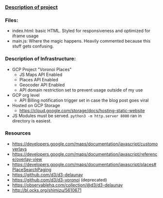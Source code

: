 ### [Description of project](https://ryanprater.com/blog/voronoi-places)

### Files:
* index.html: basic HTML. Styled for responsiveness and optimized for iframe usage
* main.js: Where the magic happens. Heavily commented because this stuff gets confusing.

### Description of Infrastructure:
* GCP Project "Voronoi Places"
  * JS Maps API Enabled
  * Places API Enabled
  * Geocoder API Enabled
  * API domain restriction set to prevent usage outside of my use
* GCP org level
  * API Billing notification trigger set in case the blog post goes viral
* Hosted on GCP Storage
  * https://cloud.google.com/storage/docs/hosting-static-website
* JS Modules must be served. `python3 -m http.server 8000` ran in directory is easiest.

### Resources
 * https://developers.google.com/maps/documentation/javascript/customoverlays
 * https://developers.google.com/maps/documentation/javascript/reference/overlay-view
 * https://developers.google.com/maps/documentation/javascript/places#PlaceSearchPaging
 * https://github.com/d3/d3-delaunay
 * https://github.com/d3/d3-voronoi (deprecated)
 * https://observablehq.com/collection/@d3/d3-delaunay
 * http://bl.ocks.org/shimizu/5610671
 
